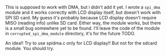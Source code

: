 This is supposed to work with DMA, but i didn't add it yet.
I wrote a `spi_dma` module and it works correctly with LCD display itself, but doesn't work with SPI SD card.
My guess it's probably because LCD display doesn't require MISO (reading info) unlike SD card.
Either way, the module works, but there is a small bug somewhere yet to be found.
I'll leave the code of the module in `corrupted_spi_dma_module` directory, it's for the future TODO.

An idea!!
Try to use spidma.c only for LCD display!! But not for the sdcard module. You should try.
